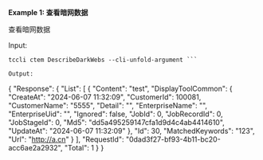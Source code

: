 **Example 1: 查看暗网数据**

查看暗网数据

Input: 

```
tccli ctem DescribeDarkWebs --cli-unfold-argument ```

Output: 
```
{
    "Response": {
        "List": [
            {
                "Content": "test",
                "DisplayToolCommon": {
                    "CreateAt": "2024-06-07 11:32:09",
                    "CustomerId": 100081,
                    "CustomerName": "5555",
                    "Detail": "",
                    "EnterpriseName": "",
                    "EnterpriseUid": "",
                    "Ignored": false,
                    "JobId": 0,
                    "JobRecordId": 0,
                    "JobStageId": 0,
                    "Md5": "dd5a495259147cfa1d9d4c4ab4414610",
                    "UpdateAt": "2024-06-07 11:32:09"
                },
                "Id": 30,
                "MatchedKeywords": "123",
                "Url": "http://a.cn"
            }
        ],
        "RequestId": "0dad3f27-bf93-4b11-bc20-acc6ae2a2932",
        "Total": 1
    }
}
```

